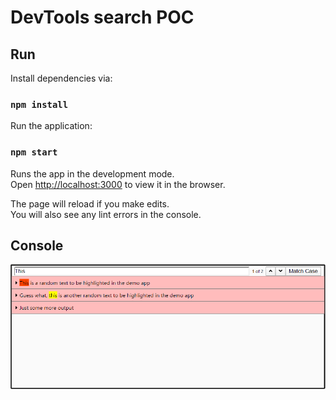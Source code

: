 # DevTools search POC 

## Run 

Install dependencies via:

### `npm install`

Run the application:

### `npm start`

Runs the app in the development mode.<br />
Open [http://localhost:3000](http://localhost:3000) to view it in the browser.

The page will reload if you make edits.<br />
You will also see any lint errors in the console.

## Console

![Devtools console search](img.png)
